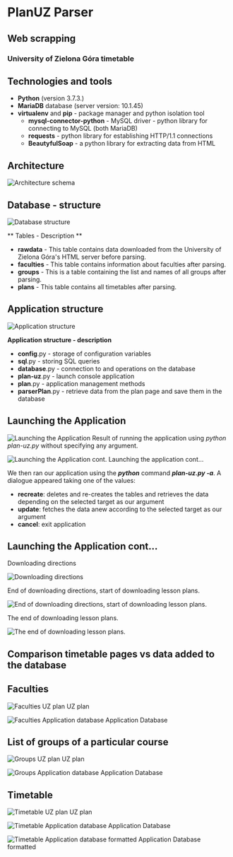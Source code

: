 # PlanUZ Parser
## Web scrapping
### University of Zielona Góra timetable


## Technologies and tools
- **Python** (version 3.7.3.)
- **MariaDB** database (server version: 10.1.45)
- **virtualenv** and **pip** - package manager and python isolation tool
    - **mysql-connector-python** - MySQL driver - python library for
connecting to MySQL (both MariaDB)
    - **requests** - python library for establishing HTTP/1.1 connections
    - **BeautyfulSoap** - a python library for extracting data from HTML


## Architecture

![Architecture schema](readme/architecture.png)

## Database - structure

![Database structure](readme/database_structure.png)

** Tables - Description **

- **rawdata** - This table contains data downloaded from the
University of Zielona Góra's HTML server before parsing.
- **faculties** - This table contains information about faculties after
parsing.
- **groups** - This is a table containing the list and names of all
groups after parsing.
- **plans** - This table contains all timetables after parsing.

## Application structure
![Application structure](readme/application_structure.png)

**Application structure - description**
- **config**.py - storage of configuration variables
- **sql**.py - storing SQL queries
- **database**.py - connection to and operations on the database
- **plan-uz**.py - launch console application
- **plan**.py - application management methods
- **parserPlan**.py - retrieve data from the plan page and save
them in the database

## Launching the Application

![Launching the Application](readme/launching_the_application.png)
Result of running the application using *python plan-uz.py* without specifying any argument.


![Launching the Application cont.](readme/launching_the_application_cd.png)
Launching the application cont...

We then ran our application using the ***python*** command ***plan-uz.py -a***. A dialogue appeared
taking one of the values:
- **recreate**: deletes and re-creates the tables and retrieves the data depending on the
selected target as our argument
- **update**: fetches the data anew according to the selected target as our argument
- **cancel**: exit application

## Launching the Application cont...

Downloading directions

![Downloading directions](readme/downloading_1.png)

End of downloading directions, start of downloading lesson plans.

![End of downloading directions, start of downloading lesson plans.](readme/downloading_2.png)


The end of downloading lesson plans.

![The end of downloading lesson plans.](readme/downloading_3.png)


## Comparison timetable pages vs data added to the database

## Faculties 


![Faculties UZ plan](readme/faculties_plan_uz.png)
UZ plan

![Faculties  Application database](readme/faculties_application_database.png)
Application Database


## List of groups of a particular course
![Groups UZ plan](readme/groups_plan_uz.png)
UZ plan

![Groups Application database](readme/groups_application_database.png)
Application Database


## Timetable
![Timetable UZ plan](readme/timetable_plan_uz.png)
UZ plan

![Timetable Application database](readme/timetable_application_database.png)
Application Database

![Timetable Application database formatted](readme/timetable_application_database_formatted.png)
Application Database formatted



